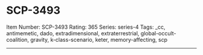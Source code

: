 # SCP-3493
Item Number: SCP-3493
Rating: 365
Series: series-4
Tags: _cc, antimemetic, dado, extradimensional, extraterrestrial, global-occult-coalition, gravity, k-class-scenario, keter, memory-affecting, scp

---